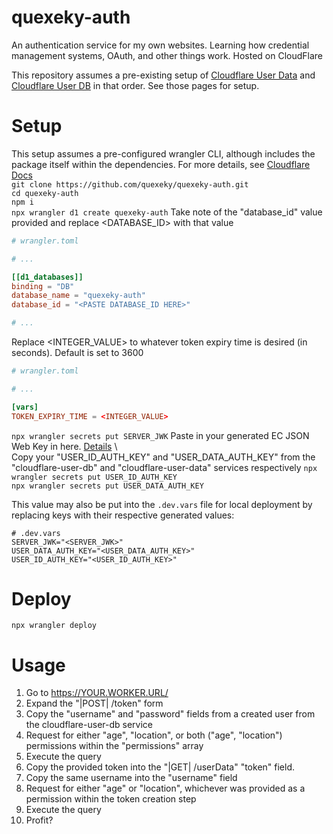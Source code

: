 # quexeky-auth
An authentication service for my own websites. Learning how credential management systems,
OAuth, and other things work. Hosted on CloudFlare

This repository assumes a pre-existing setup of [Cloudflare User Data](https://github.com/quexeky/cloudflare-user-data) and
[Cloudflare User DB](https://github.com/quexeky/cloudflare-user-db) in that order. See those pages
for setup. 

# Setup
This setup assumes a pre-configured wrangler CLI, although includes the package itself within the dependencies. For more details, see 
[Cloudflare Docs](https://developers.cloudflare.com/workers/wrangler/install-and-update/) \
```git clone https://github.com/quexeky/quexeky-auth.git``` \
```cd quexeky-auth``` \
```npm i``` \
```npx wrangler d1 create quexeky-auth```
Take note of the "database_id" value provided and replace <DATABASE_ID> with that value
```toml
# wrangler.toml

# ...

[[d1_databases]]
binding = "DB"
database_name = "quexeky-auth"
database_id = "<PASTE DATABASE_ID HERE>"

# ...
```
Replace <INTEGER_VALUE> to whatever token expiry time is desired (in seconds). Default is set to 3600
```toml
# wrangler.toml

# ...

[vars]
TOKEN_EXPIRY_TIME = <INTEGER_VALUE>
```
```npx wrangler secrets put SERVER_JWK```
Paste in your generated EC JSON Web Key in here. 
[Details](https://auth0.com/docs/secure/tokens/json-web-tokens/json-web-key-sets) \ \
Copy your "USER_ID_AUTH_KEY" and "USER_DATA_AUTH_KEY" from the "cloudflare-user-db" and "cloudflare-user-data" services respectively
```npx wrangler secrets put USER_ID_AUTH_KEY``` \
```npx wrangler secrets put USER_DATA_AUTH_KEY```

This value may also be put into the `.dev.vars` file for local deployment by replacing keys with their respective generated values:
```dotenv
# .dev.vars
SERVER_JWK="<SERVER_JWK>"
USER_DATA_AUTH_KEY="<USER_DATA_AUTH_KEY>"
USER_ID_AUTH_KEY="<USER_ID_AUTH_KEY>"
```

# Deploy
```npx wrangler deploy```

# Usage
1. Go to https://YOUR.WORKER.URL/
2. Expand the "|POST| /token" form
3. Copy the "username" and "password" fields from a created user from the cloudflare-user-db service
4. Request for either "age", "location", or both ("age", "location") permissions within the "permissions" array
5. Execute the query
6. Copy the provided token into the "|GET| /userData" "token" field.
7. Copy the same username into the "username" field
8. Request for either "age" or "location", whichever was provided as a permission within the token creation step
9. Execute the query
10. Profit?